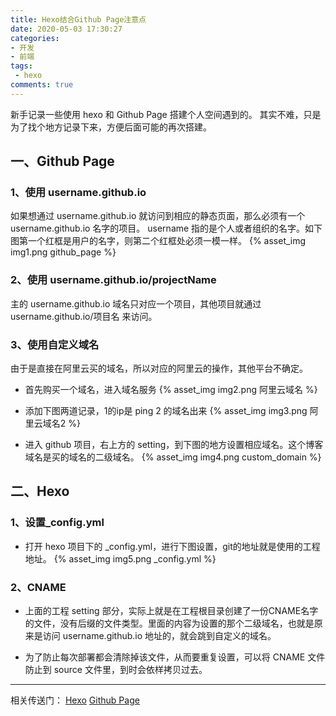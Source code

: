 ```yaml
---
title: Hexo结合Github Page注意点
date: 2020-05-03 17:30:27
categories:
- 开发
- 前端
tags: 
 - hexo
comments: true
---
```


新手记录一些使用 hexo 和 Github Page 搭建个人空间遇到的。
其实不难，只是为了找个地方记录下来，方便后面可能的再次搭建。

## 一、Github Page

### 1、使用 username.github.io

如果想通过 username.github.io 就访问到相应的静态页面，那么必须有一个 username.github.io 名字的项目。
username 指的是个人或者组织的名字。如下图第一个红框是用户的名字，则第二个红框处必须一模一样。
{% asset_img img1.png github_page %}

### 2、使用 username.github.io/projectName

主的 username.github.io 域名只对应一个项目，其他项目就通过 username.github.io/项目名 来访问。

### 3、使用自定义域名

由于是直接在阿里云买的域名，所以对应的阿里云的操作，其他平台不确定。

- 首先购买一个域名，进入域名服务
{% asset_img img2.png 阿里云域名 %}

- 添加下图两道记录，1的ip是 ping 2 的域名出来
{% asset_img img3.png 阿里云域名2 %}

- 进入 github 项目，右上方的 setting，到下图的地方设置相应域名。这个博客域名是买的域名的二级域名。
{% asset_img img4.png custom_domain %}

## 二、Hexo

### 1、设置_config.yml

- 打开 hexo 项目下的 _config.yml，进行下图设置，git的地址就是使用的工程地址。
{% asset_img img5.png _config.yml %}

### 2、CNAME

- 上面的工程 setting 部分，实际上就是在工程根目录创建了一份CNAME名字的文件，没有后缀的文件类型。里面的内容为设置的那个二级域名，也就是原来是访问 username.github.io 地址的，就会跳到自定义的域名。

- 为了防止每次部署都会清除掉该文件，从而要重复设置，可以将 CNAME 文件防止到 source 文件里，到时会依样拷贝过去。

----

相关传送门：
[Hexo](https://hexo.io/zh-cn/)
[Github Page](https://pages.github.com/)
